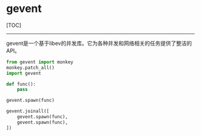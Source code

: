 # gevent

[TOC]

<!-- toc -->

---

gevent是一个基于libev的并发库。它为各种并发和网络相关的任务提供了整洁的API。

```python
from gevent import monkey
monkey.patch_all()
import gevent

def func():
    pass

gevent.spawn(func)

gevent.joinall([
    gevent.spawn(func),
    gevent.spawn(func),
])
```

